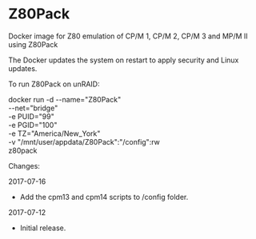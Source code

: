 # Z80Pack

Docker image for Z80 emulation of CP/M 1, CP/M 2, CP/M 3 and MP/M II using Z80Pack

The Docker updates the system on restart to apply security and Linux updates.

To run Z80Pack on unRAID:

docker run -d --name="Z80Pack" \
--net="bridge" \
-e PUID="99" \
-e PGID="100" \
-e TZ="America/New_York" \
-v "/mnt/user/appdata/Z80Pack":"/config":rw \
z80pack

Changes:

2017-07-16
- Add the cpm13 and cpm14 scripts to /config folder.

2017-07-12
- Initial release.
